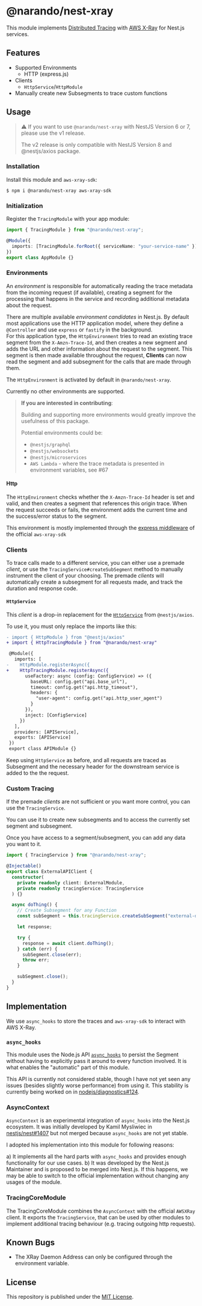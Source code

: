 # @narando/nest-xray

This module implements [Distributed Tracing](https://opentracing.io/docs/overview/what-is-tracing/) with [AWS X-Ray](https://aws.amazon.com/xray/) for Nest.js services.

## Features

- Supported Environments
  - HTTP (express.js)
- Clients
  - `HttpService`/`HttpModule`
- Manually create new Subsegments to trace custom functions

## Usage

> ⚠️ If you want to use `@narando/nest-xray` with NestJS Version 6 or 7,
> please use the v1 release.
>
> The v2 release is only compatible with NestJS Version 8 and @nestjs/axios package.

### Installation

Install this module and `aws-xray-sdk`:

```shell
$ npm i @narando/nest-xray aws-xray-sdk
```

### Initialization

Register the `TracingModule` with your app module:

```typescript
import { TracingModule } from "@narando/nest-xray";

@Module({
  imports: [TracingModule.forRoot({ serviceName: "your-service-name" })],
})
export class AppModule {}
```

### Environments

An _environment_ is responsible for automatically reading the trace metadata from the incoming request (if available), creating a segment for the processing that happens in the service and recording additional metadata about the request.

There are multiple available _environment candidates_ in Nest.js. By default most applications use the HTTP application model, where they define a `@Controller` and use `express` or `fastify` in the background.  
For this application type, the `HttpEnvironment` tries to read an existing trace segment from the `X-Amzn-Trace-Id`, and then creates a new segment and adds the URL and other information about the request to the segment. This segment is then made available throughout the request, **Clients** can now read the segment and add subsegment for the calls that are made through them.

The `HttpEnvironment` is activated by default in `@narando/nest-xray`.

Currently no other environments are supported.

> **If you are interested in contributing**:
>
> Building and supporting more environments would greatly improve the usefulness of this package.
>
> Potential environments could be:
>
> - `@nestjs/graphql`
> - `@nestjs/websockets`
> - `@nestjs/microservices`
> - `AWS Lambda` - where the trace metadata is presented in environment variables, see #67

#### Http

The `HttpEnvironment` checks whether the `X-Amzn-Trace-Id` header is set and valid, and then creates a segment that references this origin trace.
When the request succeeds or fails, the environment adds the current time and the success/error status to the segment.

This environment is mostly implemented through the [express middleware](https://github.com/aws/aws-xray-sdk-node/tree/master/packages/express) of the official `aws-xray-sdk`

### Clients

To trace calls made to a different service, you can either use a premade _client_, or use the `TracingService#createSubSegment` method to manually instrument the client of your choosing.
The premade _clients_ will automatically create a subsegment for all requests made, and track the duration and response code.

#### `HttpService`

This _client_ is a drop-in replacement for the [`HttpService`](https://docs.nestjs.com/techniques/http-module) from `@nestjs/axios`.

To use it, you must only replace the imports like this:

```diff
- import { HttpModule } from "@nestjs/axios"
+ import { HttpTracingModule } from "@narando/nest-xray"

 @Module({
   imports: [
-    HttpModule.registerAsync({
+    HttpTracingModule.registerAsync({
       useFactory: async (config: ConfigService) => ({
         baseURL: config.get("api.base_url"),
         timeout: config.get("api.http_timeout"),
         headers: {
           "user-agent": config.get("api.http_user_agent")
         }
       }),
       inject: [ConfigService]
     })
   ],
   providers: [APIService],
   exports: [APIService]
 })
 export class APIModule {}
```

Keep using `HttpService` as before, and all requests are traced as Subsegment and the necessary header for the downstream service is added to the the request.

### Custom Tracing

If the premade _clients_ are not sufficient or you want more control, you can use the `TracingService`.

You can use it to create new subsegments and to access the currently set segment and subsegment.

Once you have access to a segment/subsegment, you can add any data you want to it.

```typescript
import { TracingService } from "@narando/nest-xray";

@Injectable()
export class ExternalAPIClient {
  constructor(
    private readonly client: ExternalModule,
    private readonly tracingService: TracingService
  ) {}

  async doThing() {
    // Create Subsegment for any Function
    const subSegment = this.tracingService.createSubSegment("external-doThing");

    let response;

    try {
      response = await client.doThing();
    } catch (err) {
      subSegment.close(err);
      throw err;
    }

    subSegment.close();
  }
}
```

## Implementation

We use `async_hooks` to store the traces and `aws-xray-sdk` to interact with AWS X-Ray.

### `async_hooks`

This module uses the Node.js API [`async_hooks`](https://nodejs.org/api/async_hooks.html) to persist the Segment without having to explicitly pass it around to every function involved. It is what enables the "automatic" part of this module.

This API is currently not considered stable, though I have not yet seen any issues (besides slightly worse performance) from using it. This stability is currently being worked on in [nodejs/diagnostics#124](https://github.com/nodejs/diagnostics/issues/124).

### AsyncContext

`AsyncContext` is an experimental integration of `async_hooks` into the Nest.js ecosystem. It was initially developed by Kamil Mysliwiec in [nestjs/nest#1407](https://github.com/nestjs/nest/pull/1407) but not merged because `async_hooks` are not yet stable.

I adopted his implementation into this module for following reasons:

a) It implements all the hard parts with `async_hooks` and provides enough functionality for our use cases.
b) It was developed by the Nest.js Maintainer and is proposed to be merged into Nest.js. If this happens, we may be able to switch to the official implementation without changing any usages of the module.

### TracingCoreModule

The TracingCoreModule combines the `AsyncContext` with the official `AWSXRay` client. It exports the `TracingService`, that can be used by other modules to implement additional tracing behaviour (e.g. tracing outgoing http requests).

## Known Bugs

- The XRay Daemon Address can only be configured through the environment variable.

## License

This repository is published under the [MIT License](./LICENSE).

